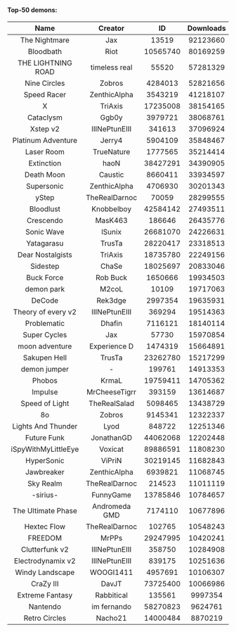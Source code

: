 #### Top-50 demons:

| Name | Creator | ID | Downloads | Likes |
|:---:|:---:|:---:|:---:|:---:|
| The Nightmare | Jax | 13519 | 92123660 | 4997992
| Bloodbath | Riot | 10565740 | 80169259 | 3890119
| THE LIGHTNING ROAD | timeless real | 55520 | 57281329 | 2815009
| Nine Circles | Zobros | 4284013 | 52821656 | 2903929
| Speed Racer | ZenthicAlpha | 3543219 | 41218107 | 2188951
| X | TriAxis | 17235008 | 38154165 | 1987331
| Cataclysm | Ggb0y | 3979721 | 38068761 | 1247027
| Xstep v2 | IIINePtunEIII | 341613 | 37096924 | 1496696
| Platinum Adventure | Jerry4 | 5904109 | 35848467 | 2340277
| Laser Room | TrueNature | 1777565 | 35214414 | 1166549
| Extinction | haoN | 38427291 | 34390905 | 1237966
| Death Moon  | Caustic | 8660411 | 33934597 | 1764133
| Supersonic | ZenthicAlpha | 4706930 | 30201343 | 1448930
| yStep | TheRealDarnoc | 70059 | 28299555 | 1024852
| Bloodlust | Knobbelboy | 42584142 | 27493511 | 912927
| Crescendo | MasK463 | 186646 | 26435776 | 989089
| Sonic Wave | lSunix | 26681070 | 24226631 | 804162
| Yatagarasu  | TrusTa | 28220417 | 23318513 | 935249
| Dear Nostalgists | TriAxis | 18735780 | 22249156 | 1246115
| Sidestep | ChaSe | 18025697 | 20833046 | 942586
| Buck Force | Rob Buck | 1650666 | 19934503 | 566897
| demon park | M2coL | 10109 | 19717063 | 718654
| DeCode | Rek3dge | 2997354 | 19635931 | 961115
| Theory of every v2 | IIINePtunEIII | 369294 | 19514363 | 758537
| Problematic | Dhafin | 7116121 | 18140114 | 1009616
| Super Cycles | Jax | 57730 | 15970854 | 624101
| moon adventure | Experience D | 1474319 | 15664891 | 487059
| Sakupen Hell | TrusTa | 23262780 | 15217299 | 495858
| demon jumper | - | 199761 | 14913353 | 580994
| Phobos | KrmaL | 19759411 | 14705362 | 570462
| Impulse | MrCheeseTigrr | 393159 | 13614687 | 757632
| Speed of Light | TheRealSalad | 5098465 | 13438729 | 701278
| 8o | Zobros | 9145341 | 12322337 | 675740
| Lights And Thunder | Lyod | 848722 | 12251346 | 619535
| Future Funk | JonathanGD | 44062068 | 12202448 | 621854
| iSpyWithMyLittleEye | Voxicat | 89886591 | 11808230 | 1149632
| HyperSonic | ViPriN | 30219145 | 11682843 | 475891
| Jawbreaker | ZenthicAlpha | 6939821 | 11068745 | 633803
| Sky Realm | TheRealDarnoc | 214523 | 11011119 | 497804
| -sirius- | FunnyGame | 13785846 | 10784657 | 700510
| The Ultimate Phase | Andromeda GMD | 7174110 | 10677896 | 456258
| Hextec Flow | TheRealDarnoc | 102765 | 10548243 | 516369
| FREEDOM | MrPPs | 29247995 | 10420241 | 569028
| Clutterfunk v2 | IIINePtunEIII | 358750 | 10284908 | 461444
| Electrodynamix v2 | IIINePtunEIII | 839175 | 10251636 | 404147
| Windy Landscape | WOOGI1411 | 4957691 | 10106307 | 618175
| CraZy III | DavJT | 73725400 | 10066986 | 580958
| Extreme Fantasy | Rabbitical | 135561 | 9997354 | 429581
| Nantendo | im fernando | 58270823 | 9624761 | 641254
| Retro Circles | Nacho21 | 14000484 | 8870219 | 600699
